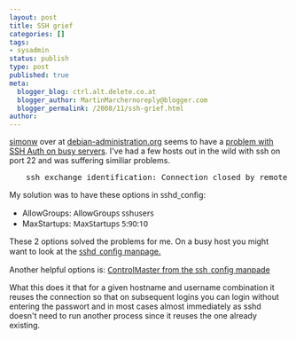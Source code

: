```yaml
---
layout: post
title: SSH grief
categories: []
tags:
- sysadmin
status: publish
type: post
published: true
meta:
  blogger_blog: ctrl.alt.delete.co.at
  blogger_author: MartinMarchernoreply@blogger.com
  blogger_permalink: /2008/11/ssh-grief.html
author: 
---
```

<p><a href="http://www.debian-administration.org/users/simonw">simonw</a> over at <a href="http://www.debian-administration.org/">debian-administration.org</a> seems to have a <a href="http://www.debian-administration.org/users/simonw/weblog/290">problem with SSH Auth on busy servers</a>. I've had a few hosts out in the wild with ssh on port 22 and was suffering similiar problems.</p>
<pre style="padding-left:30px;">ssh_exchange_identification: Connection closed by remote host</pre>
<p>My solution was to have these options in <span style="white-space:pre;font-family:sans;">sshd_config</span>:</p>
<ul>
<li>AllowGroups: <span style="white-space:pre;font-family:sans;">AllowGroups sshusers</span></li>
<li>MaxStartups: <span style="white-space:pre;font-family:sans;">MaxStartups 5:90:10</span></li>
</ul>
<p>These 2 options solved the problems for me. On a busy host you might want to look at the <a href="http://www.openbsd.org/cgi-bin/man.cgi?query=sshd_config&amp;sektion=5"><span style="white-space:pre;font-family:sans;">sshd_config</span> manpage.</a></p>
<p>Another helpful options is: <a href="http://www.openbsd.org/cgi-bin/man.cgi?query=ssh_config&amp;sektion=5"><span style="white-space:pre;font-family:sans;">ControlMaster</span> from the <span style="white-space:pre;font-family:sans;">ssh_config</span> manpade</a></p>
<p>What this does it that for a given hostname and username combination it reuses the connection so that on subsequent logins you can login without entering the passwort and in most cases almost immediately as sshd doesn't need to run another process since it reuses the one already existing.</p>
